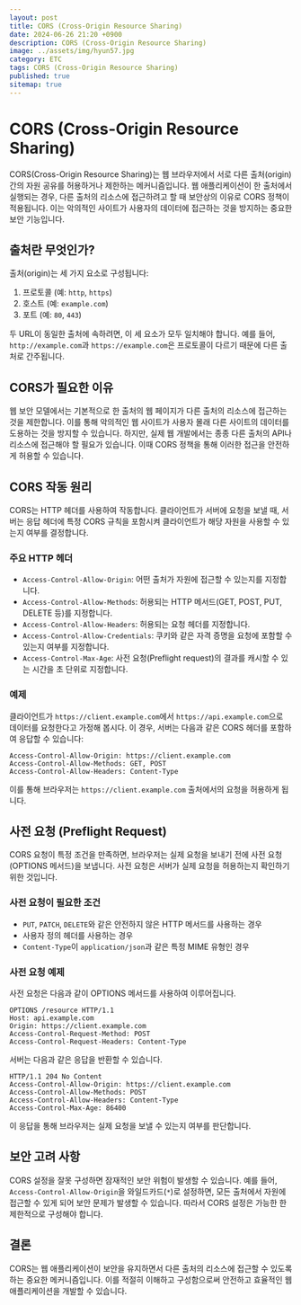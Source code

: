 ```yaml
---
layout: post
title: CORS (Cross-Origin Resource Sharing)
date: 2024-06-26 21:20 +0900
description: CORS (Cross-Origin Resource Sharing)
image: ../assets/img/hyun57.jpg
category: ETC
tags: CORS (Cross-Origin Resource Sharing)
published: true
sitemap: true
---
```


# CORS (Cross-Origin Resource Sharing)

CORS(Cross-Origin Resource Sharing)는 웹 브라우저에서 서로 다른 출처(origin) 간의 자원 공유를 허용하거나 제한하는 메커니즘입니다. 웹 애플리케이션이 한 출처에서 실행되는 경우, 다른 출처의 리소스에 접근하려고 할 때 보안상의 이유로 CORS 정책이 적용됩니다. 이는 악의적인 사이트가 사용자의 데이터에 접근하는 것을 방지하는 중요한 보안 기능입니다.

## 출처란 무엇인가?

출처(origin)는 세 가지 요소로 구성됩니다:

1. 프로토콜 (예: `http`, `https`)
2. 호스트 (예: `example.com`)
3. 포트 (예: `80`, `443`)

두 URL이 동일한 출처에 속하려면, 이 세 요소가 모두 일치해야 합니다. 예를 들어, `http://example.com`과 `https://example.com`은 프로토콜이 다르기 때문에 다른 출처로 간주됩니다.

## CORS가 필요한 이유

웹 보안 모델에서는 기본적으로 한 출처의 웹 페이지가 다른 출처의 리소스에 접근하는 것을 제한합니다. 이를 통해 악의적인 웹 사이트가 사용자 몰래 다른 사이트의 데이터를 도용하는 것을 방지할 수 있습니다. 하지만, 실제 웹 개발에서는 종종 다른 출처의 API나 리소스에 접근해야 할 필요가 있습니다. 이때 CORS 정책을 통해 이러한 접근을 안전하게 허용할 수 있습니다.

## CORS 작동 원리

CORS는 HTTP 헤더를 사용하여 작동합니다. 클라이언트가 서버에 요청을 보낼 때, 서버는 응답 헤더에 특정 CORS 규칙을 포함시켜 클라이언트가 해당 자원을 사용할 수 있는지 여부를 결정합니다.

### 주요 HTTP 헤더

- `Access-Control-Allow-Origin`: 어떤 출처가 자원에 접근할 수 있는지를 지정합니다.
- `Access-Control-Allow-Methods`: 허용되는 HTTP 메서드(GET, POST, PUT, DELETE 등)를 지정합니다.
- `Access-Control-Allow-Headers`: 허용되는 요청 헤더를 지정합니다.
- `Access-Control-Allow-Credentials`: 쿠키와 같은 자격 증명을 요청에 포함할 수 있는지 여부를 지정합니다.
- `Access-Control-Max-Age`: 사전 요청(Preflight request)의 결과를 캐시할 수 있는 시간을 초 단위로 지정합니다.

### 예제

클라이언트가 `https://client.example.com`에서 `https://api.example.com`으로 데이터를 요청한다고 가정해 봅시다. 이 경우, 서버는 다음과 같은 CORS 헤더를 포함하여 응답할 수 있습니다:

```http
Access-Control-Allow-Origin: https://client.example.com
Access-Control-Allow-Methods: GET, POST
Access-Control-Allow-Headers: Content-Type
```

이를 통해 브라우저는 `https://client.example.com` 출처에서의 요청을 허용하게 됩니다.

## 사전 요청 (Preflight Request)

CORS 요청이 특정 조건을 만족하면, 브라우저는 실제 요청을 보내기 전에 사전 요청(OPTIONS 메서드)을 보냅니다. 사전 요청은 서버가 실제 요청을 허용하는지 확인하기 위한 것입니다.

### 사전 요청이 필요한 조건

- `PUT`, `PATCH`, `DELETE`와 같은 안전하지 않은 HTTP 메서드를 사용하는 경우
- 사용자 정의 헤더를 사용하는 경우
- `Content-Type`이 `application/json`과 같은 특정 MIME 유형인 경우

### 사전 요청 예제

사전 요청은 다음과 같이 OPTIONS 메서드를 사용하여 이루어집니다.

```http
OPTIONS /resource HTTP/1.1
Host: api.example.com
Origin: https://client.example.com
Access-Control-Request-Method: POST
Access-Control-Request-Headers: Content-Type
```

서버는 다음과 같은 응답을 반환할 수 있습니다.

```http
HTTP/1.1 204 No Content
Access-Control-Allow-Origin: https://client.example.com
Access-Control-Allow-Methods: POST
Access-Control-Allow-Headers: Content-Type
Access-Control-Max-Age: 86400
```

이 응답을 통해 브라우저는 실제 요청을 보낼 수 있는지 여부를 판단합니다.

## 보안 고려 사항

CORS 설정을 잘못 구성하면 잠재적인 보안 위험이 발생할 수 있습니다. 예를 들어, `Access-Control-Allow-Origin`을 와일드카드(`*`)로 설정하면, 모든 출처에서 자원에 접근할 수 있게 되어 보안 문제가 발생할 수 있습니다. 따라서 CORS 설정은 가능한 한 제한적으로 구성해야 합니다.

## 결론

CORS는 웹 애플리케이션이 보안을 유지하면서 다른 출처의 리소스에 접근할 수 있도록 하는 중요한 메커니즘입니다. 이를 적절히 이해하고 구성함으로써 안전하고 효율적인 웹 애플리케이션을 개발할 수 있습니다.
